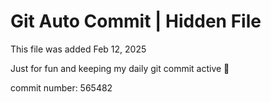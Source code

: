 # Git Auto Commit | Hidden File

This file was added Feb 12, 2025

Just for fun and keeping my daily git commit active 🤪

commit number: 565482
